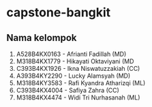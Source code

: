 # capstone-bangkit
Nama kelompok 
-- 
1. A528B4KX0163 - Afrianti Fadillah (MD)
2. M318B4KX1779 - Hikayati Oktaviyani (MD
3. C393B4KX1926 - Ikna Niswatuzzakiah (CC)
4. A393B4KY2290 - Lucky Alamsyah (MD)
5. M318B4KY3583 - Rafi Kyandra Atharizqi (ML)
6. C393B4KX4004 - Safiya Zahra (CC)
7. M318B4KX4474 - Widi Tri Nurhasanah (ML)
